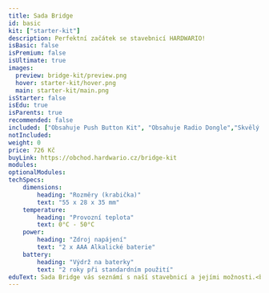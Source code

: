 ```yaml
---
title: Sada Bridge
id: basic
kit: ["starter-kit"]
description: Perfektní začátek se stavebnicí HARDWARIO!
isBasic: false
isPremium: false
isUltimate: true
images:
  preview: bridge-kit/preview.png
  hover: starter-kit/hover.png
  main: starter-kit/main.png
isStarter: false
isEdu: true
isParents: true
recommended: false
included: ["Obsahuje Push Button Kit", "Obsahuje Radio Dongle","Skvělý začátek se stavebnicí","100 dní na vyzkoušení","Záruka 3 roky"]
notIncluded:
weight: 0
price: 726 Kč
buyLink: https://obchod.hardwario.cz/bridge-kit
modules: 
optionalModules: 
techSpecs:
    dimensions:
        heading: "Rozměry (krabička)"
        text: "55 x 28 x 35 mm"
    temperature:
        heading: "Provozní teplota"
        text: 0°C - 50°C
    power:
        heading: "Zdroj napájení"
        text: "2 x AAA Alkalické baterie"
    battery:
        heading: "Výdrž na baterky"
        text: "2 roky při standardním použití"
eduText: Sada Bridge vás seznámí s naší stavebnicí a jejími možnosti.<br/>Je základem aktivní STEM lekce <a href = 'https://stem.hardwario.com/v/cs/lekce/prediktivni-udrzba'>Prediktivní údržba</a>.
---
```

